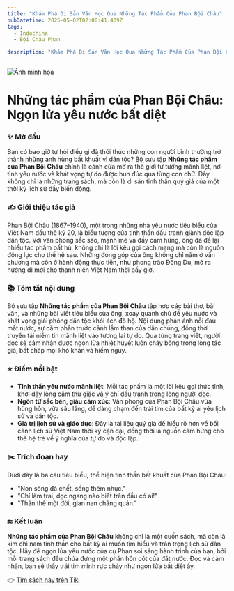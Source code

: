 ```yaml
---
title: "Khám Phá Di Sản Văn Học Qua Những Tác Phẩm Của Phan Bội Châu"
pubDatetime: 2025-05-02T02:00:41.409Z
tags:
  - Indochina
  - Bội Châu Phan

description: "Khám Phá Di Sản Văn Học Qua Những Tác Phẩm Của Phan Bội Châu"
---
```


![Ảnh minh họa](https://external-content.duckduckgo.com/iu/?u=https%3A%2F%2Fe.baonghean.vn%2Fwp-content%2Fuploads%2F2023%2F01%2FPhan-B%25E1%25BB%2599i-Ch%25C3%25A2u-A3.png&f=1&ipt=941c17e2ac124f35aa01b47da250a981b36513bfbc3c901f7c4d87f453646ef6)

 # Những tác phẩm của Phan Bội Châu: Ngọn lửa yêu nước bất diệt

### ✨ Mở đầu
Bạn có bao giờ tự hỏi điều gì đã thôi thúc những con người bình thường trở thành những anh hùng bất khuất vì dân tộc? Bộ sưu tập **Những tác phẩm của Phan Bội Châu** chính là cánh cửa mở ra thế giới tư tưởng mãnh liệt, nơi tình yêu nước và khát vọng tự do được hun đúc qua từng con chữ. Đây không chỉ là những trang sách, mà còn là di sản tinh thần quý giá của một thời kỳ lịch sử đầy biến động.

### ✍️ Giới thiệu tác giả
Phan Bội Châu (1867–1940), một trong những nhà yêu nước tiêu biểu của Việt Nam đầu thế kỷ 20, là biểu tượng của tinh thần đấu tranh giành độc lập dân tộc. Với văn phong sắc sảo, mạnh mẽ và đầy cảm hứng, ông đã để lại nhiều tác phẩm bất hủ, không chỉ là lời kêu gọi cách mạng mà còn là nguồn động lực cho thế hệ sau. Những đóng góp của ông không chỉ nằm ở văn chương mà còn ở hành động thực tiễn, như phong trào Đông Du, mở ra hướng đi mới cho thanh niên Việt Nam thời bấy giờ.

### 📚 Tóm tắt nội dung
Bộ sưu tập **Những tác phẩm của Phan Bội Châu** tập hợp các bài thơ, bài văn, và những bài viết tiêu biểu của ông, xoay quanh chủ đề yêu nước và khát vọng giải phóng dân tộc khỏi ách đô hộ. Nội dung phản ánh nỗi đau mất nước, sự căm phẫn trước cảnh lầm than của dân chúng, đồng thời truyền tải niềm tin mãnh liệt vào tương lai tự do. Qua từng trang viết, người đọc sẽ cảm nhận được ngọn lửa nhiệt huyết luôn cháy bỏng trong lòng tác giả, bất chấp mọi khó khăn và hiểm nguy.

### ⭐ Điểm nổi bật
- **Tinh thần yêu nước mãnh liệt**: Mỗi tác phẩm là một lời kêu gọi thức tỉnh, khơi dậy lòng căm thù giặc và ý chí đấu tranh trong lòng người đọc.
- **Ngôn từ sắc bén, giàu cảm xúc**: Văn phong của Phan Bội Châu vừa hùng hồn, vừa sâu lắng, dễ dàng chạm đến trái tim của bất kỳ ai yêu lịch sử và dân tộc.
- **Giá trị lịch sử và giáo dục**: Đây là tài liệu quý giá để hiểu rõ hơn về bối cảnh lịch sử Việt Nam thời kỳ cận đại, đồng thời là nguồn cảm hứng cho thế hệ trẻ về ý nghĩa của tự do và độc lập.

### ✂️ Trích đoạn hay
Dưới đây là ba câu tiêu biểu, thể hiện tinh thần bất khuất của Phan Bội Châu:
- "Non sông đã chết, sống thêm nhục."
- "Chí làm trai, dọc ngang nào biết trên đầu có ai!"
- "Thân thế một đời, gian nan chẳng quản."

### 🔚 Kết luận
**Những tác phẩm của Phan Bội Châu** không chỉ là một cuốn sách, mà còn là kim chỉ nam tinh thần cho bất kỳ ai muốn tìm hiểu và trân trọng lịch sử dân tộc. Hãy để ngọn lửa yêu nước của cụ Phan soi sáng hành trình của bạn, bởi mỗi trang sách đều chứa đựng một phần hồn cốt của đất nước. Đọc và cảm nhận, bạn sẽ thấy trái tim mình rực cháy như ngọn lửa bất diệt ấy.

👉 [Tìm sách này trên Tiki](https://tiki.vn/search?q=Nh%E1%BB%AFng%20t%C3%A1c%20ph%E1%BA%A9m%20c%E1%BB%A7a%20Phan%20B%E1%BB%99i%20Ch%C3%A2u)